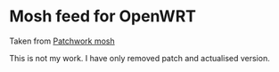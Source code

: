 # Mosh feed for OpenWRT



Taken from [Patchwork mosh](http://patchwork.openwrt.org/patch/4314/)

This is not my work. I have only removed patch and actualised version.
